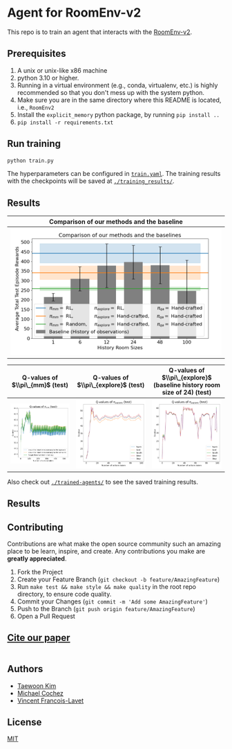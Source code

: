 # Agent for RoomEnv-v2

This repo is to train an agent that interacts with the [RoomEnv-v2](https://github.com/tae898/room-env).

## Prerequisites

1. A unix or unix-like x86 machine
1. python 3.10 or higher.
1. Running in a virtual environment (e.g., conda, virtualenv, etc.) is highly recommended so that you don't mess up with the system python.
1. Make sure you are in the same directory where this README is located, i.e., `RoomEnv2`
1. Install the `explicit_memory` python package, by running `pip install ..`
1. `pip install -r requirements.txt`

## Run training

```sh
python train.py
```

The hyperparameters can be configured in [`train.yaml`](./train.yaml). The training results with the
checkpoints will be saved at [`./training_results/`](./training_results/).

## Results

| Comparison of our methods and the baseline |
| :----------------------------------------: |
|      ![](./figures/final-results.png)      |

|   Q-values of $\\pi\_{mm}$ (test)   |   Q-values of $\\pi\_{explore}$ (test)   | Q-values of $\\pi\_{explore}$ (baseline history room size of 24) (test) |
| :---------------------------------: | :--------------------------------------: | :---------------------------------------------------------------------: |
| ![](./figures/q-values-test-mm.png) | ![](./figures/q-values-test-explore.png) |                ![](./figures/q-values-test-baseline.png)                |

Also check out [`./trained-agents/`](./trained-agents) to see the saved training results.

## Results

## Contributing

Contributions are what make the open source community such an amazing place to be learn, inspire, and create. Any contributions you make are **greatly appreciated**.

1. Fork the Project
1. Create your Feature Branch (`git checkout -b feature/AmazingFeature`)
1. Run `make test && make style && make quality` in the root repo directory, to ensure code quality.
1. Commit your Changes (`git commit -m 'Add some AmazingFeature'`)
1. Push to the Branch (`git push origin feature/AmazingFeature`)
1. Open a Pull Request

## [Cite our paper]()

```bibtex

```

## Authors

- [Taewoon Kim](https://taewoon.kim/)
- [Michael Cochez](https://www.cochez.nl/)
- [Vincent Francois-Lavet](http://vincent.francois-l.be/)

## License

[MIT](https://choosealicense.com/licenses/mit/)
